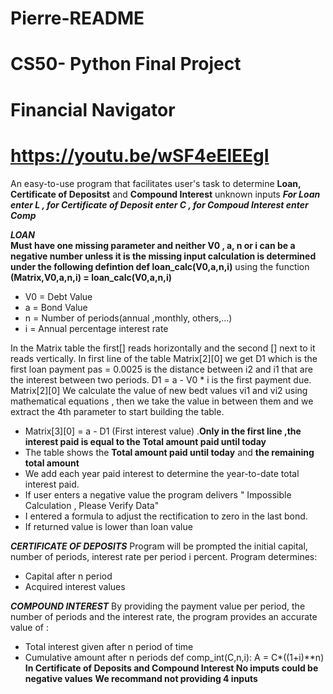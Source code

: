 # Pierre-README
# CS50- Python Final Project
# Financial Navigator
# https://youtu.be/wSF4eElEEgI
An easy-to-use program that facilitates user's task to determine **Loan, Certificate of Depositst** and **Compound Interest** unknown inputs ***For Loan enter L , for Certificate of Deposit enter C , for Compoud Interest enter Comp*** 

***LOAN***  
**Must have one missing parameter and neither V0 , a, n or i can be a negative number unless it is the missing input calculation is determined under the following defintion def loan_calc(V0,a,n,i)** using the function  **(Matrix,V0,a,n,i) = loan_calc(V0,a,n,i)**
- V0 = Debt Value
- a  = Bond Value
- n  = Number of periods(annual ,monthly, others,...)
- i  = Annual percentage interest rate

In the  Matrix table the first[] reads horizontally and the second [] next to it reads vertically.
In first line of the table Matrix[2][0] we get D1 which is the first loan payment pas = 0.0025 is the distance between i2 and i1 that are the interest between two periods.
D1 = a - V0 * i is the first payment due.  Matrix[2][0]
We calculate the value of new bedt values vi1 and vi2 using mathematical equations , then we take the value in between them and  we extract the 4th parameter to start building the table. 
 - Matrix[3][0] = a - D1 (First interest value) .**Only in the first line ,the interest paid is equal to the Total amount paid until today**
 - The table shows the **Total amount paid until today** and **the remaining total amount**
 - We add each year paid interest to determine the year-to-date total interest paid.
 - If user enters a negative value the program delivers " Impossible Calculation , Please Verify Data"
 - I entered a formula to adjust the rectification to zero in the last bond.
 - If returned value is lower than loan value
   
***CERTIFICATE OF DEPOSITS***
Program will be prompted the initial capital, number of periods, interest rate per period i percent.
Program determines:
- Capital after n period
- Acquired interest values
  
***COMPOUND INTEREST***
 By providing the payment value per period, the number of periods and the interest rate, the program provides an accurate value of :
- Total interest given after n period of time
- Cumulative amount after n periods
def comp_int(C,n,i):
    A = C*((1+i)**n) 
**In Certificate of Deposits and Compound Interest No imputs could be negative values**
**We recommand not providing 4 inputs**

  
    
   
 

 

